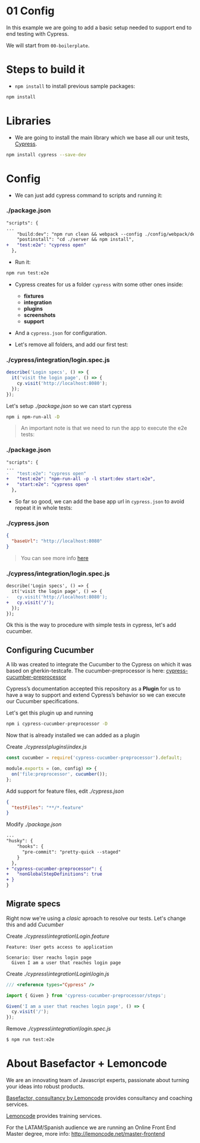 # 01 Config

In this example we are going to add a basic setup needed to support end to end testing with Cypress.

We will start from `00-boilerplate`.

# Steps to build it

- `npm install` to install previous sample packages:

```bash
npm install
```

# Libraries

- We are going to install the main library which we base all our unit tests, [Cypress](https://www.cypress.io/).

```bash
npm install cypress --save-dev
```

# Config

- We can just add cypress command to scripts and running it:

### ./package.json

```diff
"scripts": {
...
    "build:dev": "npm run clean && webpack --config ./config/webpack/dev.js",
    "postinstall": "cd ./server && npm install",
+   "test:e2e": "cypress open"
  },
```

- Run it:

```bash
npm run test:e2e
```

- Cypress creates for us a folder `cypress` witn some other ones inside:

  - **fixtures**
  - **integration**
  - **plugins**
  - **screenshots**
  - **support**

- And a `cypress.json` for configuration.

- Let's remove all folders, and add our first test:

### ./cypress/integration/login.spec.js

```javascript
describe('Login specs', () => {
  it('visit the login page', () => {
    cy.visit('http://localhost:8080');
  });
});
```

Let's setup _./package.json_ so we can start cypress

```bash
npm i npm-run-all -D
```

> An important note is that we need to run the app to execute the e2e tests:

### ./package.json

```diff
"scripts": {
...
-   "test:e2e": "cypress open"
+   "test:e2e": "npm-run-all -p -l start:dev start:e2e",
+   "start:e2e": "cypress open"
  },
```

- So far so good, we can add the base app url in `cypress.json` to avoid repeat it in whole tests:

### ./cypress.json

```json
{
  "baseUrl": "http://localhost:8080"
}
```

> You can see more info [here](https://docs.cypress.io/guides/references/configuration.html#Options)

### ./cypress/integration/login.spec.js

```diff
describe('Login specs', () => {
  it('visit the login page', () => {
-   cy.visit('http://localhost:8080');
+   cy.visit('/');
  });
});

```

Ok this is the way to procedure with simple tests in cypress, let's add cucumber.

## Configuring Cucumber

A lib was created to integrate the Cucumber to the Cypress on which it was based on gherkin-testcafe. The cucumber-preprocessor is here: [cypress-cucumber-preprocessor](https://www.npmjs.com/package/cypress-cucumber-preprocessor)

Cypress’s documentation accepted this repository as a **Plugin** for us to have a way to support and extend Cypress’s behavior so we can execute our Cucumber specifications.

Let's get this plugin up and running

```bash
npm i cypress-cucumber-preprocessor -D
```

Now that is already installed we can added as a plugin

Create _./cypress\plugins\index.js_

```js
const cucumber = require('cypress-cucumber-preprocessor').default;

module.exports = (on, config) => {
  on('file:preprocessor', cucumber());
};
```

Add support for feature files, edit _./cypress.json_

```json
{
  "testFiles": "**/*.feature"
}
```

Modify _./package.json_

```diff
...
"husky": {
    "hooks": {
      "pre-commit": "pretty-quick --staged"
    }
  },
+ "cypress-cucumber-preprocessor": {
+   "nonGlobalStepDefinitions": true
+ }
}
```

## Migrate specs

Right now we're using a _clasic_ aproach to resolve our tests. Let's change this and add _Cucumber_

Create _./cypress\integration\Login.feature_

```
Feature: User gets access to application

Scenario: User reachs login page
  Given I am a user that reaches login page
```

Create _./cypress\integration\Login\login.js_

```js
/// <reference types="Cypress" />

import { Given } from 'cypress-cucumber-preprocessor/steps';

Given('I am a user that reaches login page', () => {
  cy.visit('/');
});
```

Remove _./cypress\integration\login.spec.js_

```bash
$ npm run test:e2e
```

# About Basefactor + Lemoncode

We are an innovating team of Javascript experts, passionate about turning your ideas into robust products.

[Basefactor, consultancy by Lemoncode](http://www.basefactor.com) provides consultancy and coaching services.

[Lemoncode](http://lemoncode.net/services/en/#en-home) provides training services.

For the LATAM/Spanish audience we are running an Online Front End Master degree, more info: http://lemoncode.net/master-frontend
